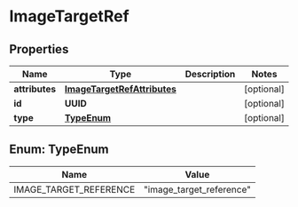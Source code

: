 

# ImageTargetRef


## Properties

| Name | Type | Description | Notes |
|------------ | ------------- | ------------- | -------------|
|**attributes** | [**ImageTargetRefAttributes**](ImageTargetRefAttributes.md) |  |  [optional] |
|**id** | **UUID** |  |  [optional] |
|**type** | [**TypeEnum**](#TypeEnum) |  |  [optional] |



## Enum: TypeEnum

| Name | Value |
|---- | -----|
| IMAGE_TARGET_REFERENCE | &quot;image_target_reference&quot; |



